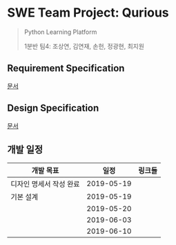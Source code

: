 # SWE Team Project: Qurious

> Python Learning Platform
> 
> 1분반 팀4: 조상연, 김연재, 손헌, 정광현, 최지원
> 

## Requirement Specification
[문서](https://github.com/skkuse/2019spring_01class_team4/blob/master/docs/Qurious_Requirement_Specification2.pdf)

## Design Specification
[문서](https://github.com/skkuse/2019spring_01class_team4/blob/master/docs/)


## 개발 일정

| 개발 목표                         | 일정               | 링크들 |
|--------------------------------|----------------------|--------|
| 디자인 명세서 작성 완료   | 2019-05-19 |        |
| 기본 설계  | 2019-05-19 |        |
|  | 2019-05-20 |      |
|  | 2019-06-03 |      |
|  | 2019-06-10 |      |

